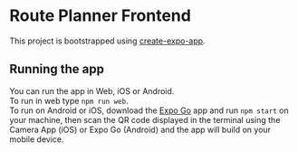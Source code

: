 # Route Planner Frontend
This project is bootstrapped using [create-expo-app](https://docs.expo.dev/workflow/glossary-of-terms/#create-expo-app).

## Running the app
You can run the app in Web, iOS or Android.  
To run in web type `npm run web`.  
To run on Android or iOS, download the [Expo Go](https://expo.dev/client) app and run `npm start` on your machine, then scan the QR code displayed in the terminal using the Camera App (iOS) or Expo Go (Android) and the app will build on your mobile device.
